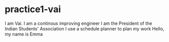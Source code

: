 # practice1-vai
I am Vai.
I am a continous improving engineer
I am the President of the Indian Students' Association
I use a schedule planner to plan my work
Hello, my name is Emma
